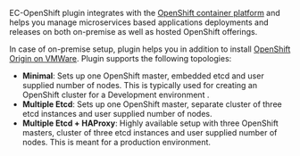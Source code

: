 EC-OpenShift plugin integrates with the [OpenShift container platform](https://www.openshift.com/) and helps you manage microservices based applications deployments and releases on both on-premise as well as hosted OpenShift offerings.

In case of on-premise setup, plugin helps you in addition to install [OpenShift Origin on VMWare](https://www.openshift.org/). Plugin supports the following topologies:

* __Minimal__: Sets up one OpenShift master, embedded etcd and user supplied number of nodes. This is typically used for creating an OpenShift cluster for a Development environment .
* __Multiple Etcd__: Sets up one OpenShift master, separate cluster of three etcd instances and user supplied number of nodes.
* __Multiple Etcd + HAProxy__: Highly available setup with three OpenShift masters, cluster of three etcd instances and user supplied number of nodes. This is meant for a production
environment.

